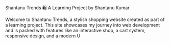 Shantanu Trends 🛍️
A Learning Project by Shantanu Kumar

Welcome to Shantanu Trends, a stylish shopping website created as part of a learning project. This site showcases my journey into web development and is packed with features like an interactive shop, a cart system, responsive design, and a modern U
